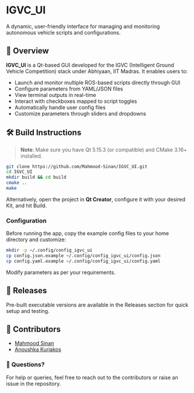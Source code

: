 # IGVC_UI

A dynamic, user-friendly interface for managing and monitoring autonomous vehicle scripts and configurations.



## 🧠 Overview

**IGVC_UI** is a Qt-based GUI developed for the IGVC (Intelligent Ground Vehicle Competition) stack under Abhiyaan, IIT Madras. It enables users to:

- Launch and monitor multiple ROS-based scripts directly through GUI
- Configure parameters from YAML/JSON files
- View terminal outputs in real-time
- Interact with checkboxes mapped to script toggles
- Automatically handle user config files
- Customize parameters through sliders and dropdowns


## 🛠️ Build Instructions

> **Note**: Make sure you have Qt 5.15.3 (or compatible) and CMake 3.16+ installed.

```bash
git clone https://github.com/Mahmood-Sinan/IGVC_UI.git
cd IGVC_UI
mkdir build && cd build
cmake ..
make
```

Alternatively, open the project in **Qt Creator**, configure it with your desired Kit, and hit Build.

### Configuration

Before running the app, copy the example config files to your home directory and customize:

```bash
mkdir -p ~/.config/config_igvc_ui
cp config.json.example ~/.config/config_igvc_ui/config.json
cp config.yaml.example ~/.config/config_igvc_ui/config.yaml
```

Modify parameters as per your requirements.


## 🚀 Releases

Pre-built executable versions are available in the Releases section for quick setup and testing.

## 👥 Contributors

- [Mahmood Sinan](https://github.com/Mahmood-Sinan)
- [Anoushka Kuriakos](https://github.com/AnoushkaKuriakos)

### 💬 Questions?

For help or queries, feel free to reach out to the contributors or raise an issue in the repository.
